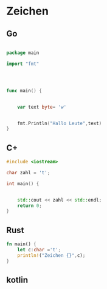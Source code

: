 # Zeichen
## Go
```go

package main

import "fmt"




func main() {


	var text byte= 'w'


	fmt.Println("Hallo Leute",text)
}


```
## C+

```cpp
#include <iostream>

char zahl = 't';

int main() {


    std::cout << zahl << std::endl;
    return 0;
}


```
## Rust 

````rust
fn main() {
    let c:char ='t';
    println!("Zeichen {}",c);
}

````

## kotlin 

